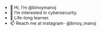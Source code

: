 - 👋 Hi, I’m @binoymanoj
- 👀 I’m interested in cybersecurity.
- 🌱 Life-long learner.
- 📫 Reach me at instagram- @binoy_manoj

<!---
binoymanoj/binoymanoj is a ✨ special ✨ repository because its `README.md` (this file) appears on your GitHub profile.
You can click the Preview link to take a look at your changes.
--->
